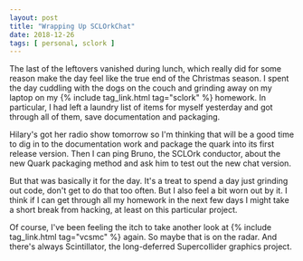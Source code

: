 ```yaml
---
layout: post
title: "Wrapping Up SCLOrkChat"
date: 2018-12-26
tags: [ personal, sclork ]
---
```


The last of the leftovers vanished during lunch, which really did for some
reason make the day feel like the true end of the Christmas season. I spent the
day cuddling with the dogs on the couch and grinding away on my laptop on my
{% include tag_link.html tag="sclork" %} homework. In particular, I had left
a laundry list of items for myself yesterday and got through all of them,
save documentation and packaging.

Hilary's got her radio show tomorrow so I'm thinking that will be a good time to
dig in to the documentation work and package the quark into its first release
version. Then I can ping Bruno, the SCLOrk conductor, about the new Quark
packaging method and ask him to test out the new chat version.

But that was basically it for the day. It's a treat to spend a day just grinding
out code, don't get to do that too often. But I also feel a bit worn out by it.
I think if I can get through all my homework in the next few days I might take
a short break from hacking, at least on this particular project.

Of course, I've been feeling the itch to take another look at
{% include tag_link.html tag="vcsmc" %} again. So maybe that is on the radar.
And there's always Scintillator, the long-deferred Supercollider graphics
project.

